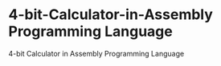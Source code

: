 # 4-bit-Calculator-in-Assembly Programming Language
4-bit Calculator in Assembly Programming Language

